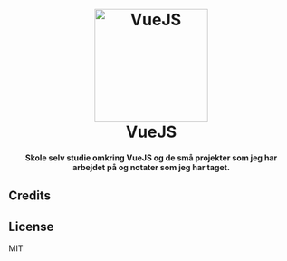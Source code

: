<h1 align="center">
  <br>
  <a href="#"><img src="https://vuejs.org/images/logo.png" alt="VueJS" width="200"></a>
  <br>
  VueJS
  <br>
</h1>

<h4 align="center">Skole selv studie omkring VueJS og de små projekter som jeg har arbejdet på og notater som jeg har taget.</h4>

## Credits

## License

MIT
